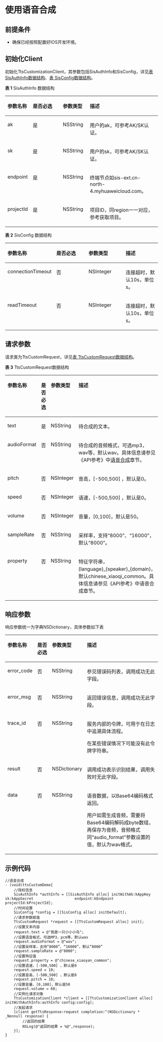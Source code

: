 # 使用语音合成<a name="ZH-CN_TOPIC_0000001210572791"></a>

## 前提条件<a name="section17381172414198"></a>

-   确保已经按照配置好IOS开发环境。

## 初始化Client<a name="section1583344181918"></a>

初始化TtsCustomizationClient，其参数包括SisAuthInfo和SisConfig，详见[表 SisAuthInfo数据结构](#table1511291892016)、[表 SisConfig数据结构](#table648395511205)。

**表 1**  SisAuthInfo 数据结构

<a name="table1511291892016"></a>
<table><thead align="left"><tr id="row91385183202"><th class="cellrowborder" valign="top" width="16.498350164983503%" id="mcps1.2.5.1.1"><p id="p71381518132016"><a name="p71381518132016"></a><a name="p71381518132016"></a>参数名称</p>
</th>
<th class="cellrowborder" valign="top" width="19.698030196980305%" id="mcps1.2.5.1.2"><p id="p013819185203"><a name="p013819185203"></a><a name="p013819185203"></a>是否必选</p>
</th>
<th class="cellrowborder" valign="top" width="17.678232176782323%" id="mcps1.2.5.1.3"><p id="p7138318142017"><a name="p7138318142017"></a><a name="p7138318142017"></a>参数类型</p>
</th>
<th class="cellrowborder" valign="top" width="46.12538746125387%" id="mcps1.2.5.1.4"><p id="p31381718122015"><a name="p31381718122015"></a><a name="p31381718122015"></a>描述</p>
</th>
</tr>
</thead>
<tbody><tr id="row1138118162020"><td class="cellrowborder" valign="top" width="16.498350164983503%" headers="mcps1.2.5.1.1 "><p id="p1138101862015"><a name="p1138101862015"></a><a name="p1138101862015"></a>ak</p>
</td>
<td class="cellrowborder" valign="top" width="19.698030196980305%" headers="mcps1.2.5.1.2 "><p id="p1013931882017"><a name="p1013931882017"></a><a name="p1013931882017"></a>是</p>
</td>
<td class="cellrowborder" valign="top" width="17.678232176782323%" headers="mcps1.2.5.1.3 "><p id="p1713917186204"><a name="p1713917186204"></a><a name="p1713917186204"></a>NSString</p>
</td>
<td class="cellrowborder" valign="top" width="46.12538746125387%" headers="mcps1.2.5.1.4 "><p id="p1913971812014"><a name="p1913971812014"></a><a name="p1913971812014"></a>用户的ak，可参考AK/SK认证。</p>
</td>
</tr>
<tr id="row121394188206"><td class="cellrowborder" valign="top" width="16.498350164983503%" headers="mcps1.2.5.1.1 "><p id="p1313917187209"><a name="p1313917187209"></a><a name="p1313917187209"></a>sk</p>
</td>
<td class="cellrowborder" valign="top" width="19.698030196980305%" headers="mcps1.2.5.1.2 "><p id="p121391918102013"><a name="p121391918102013"></a><a name="p121391918102013"></a>是</p>
</td>
<td class="cellrowborder" valign="top" width="17.678232176782323%" headers="mcps1.2.5.1.3 "><p id="p8139518102010"><a name="p8139518102010"></a><a name="p8139518102010"></a>NSString</p>
</td>
<td class="cellrowborder" valign="top" width="46.12538746125387%" headers="mcps1.2.5.1.4 "><p id="p813911189209"><a name="p813911189209"></a><a name="p813911189209"></a>用户的sk，可参考AK/SK认证。</p>
</td>
</tr>
<tr id="row18139131813205"><td class="cellrowborder" valign="top" width="16.498350164983503%" headers="mcps1.2.5.1.1 "><p id="p1913961812208"><a name="p1913961812208"></a><a name="p1913961812208"></a>endpoint</p>
</td>
<td class="cellrowborder" valign="top" width="19.698030196980305%" headers="mcps1.2.5.1.2 "><p id="p131392018172017"><a name="p131392018172017"></a><a name="p131392018172017"></a>是</p>
</td>
<td class="cellrowborder" valign="top" width="17.678232176782323%" headers="mcps1.2.5.1.3 "><p id="p20139111812012"><a name="p20139111812012"></a><a name="p20139111812012"></a>NSString</p>
</td>
<td class="cellrowborder" valign="top" width="46.12538746125387%" headers="mcps1.2.5.1.4 "><p id="p15139161882018"><a name="p15139161882018"></a><a name="p15139161882018"></a>终端节点如sis-ext.cn-north-4.myhuaweicloud.com。</p>
</td>
</tr>
<tr id="row14139111832017"><td class="cellrowborder" valign="top" width="16.498350164983503%" headers="mcps1.2.5.1.1 "><p id="p141391518132014"><a name="p141391518132014"></a><a name="p141391518132014"></a>projectId</p>
</td>
<td class="cellrowborder" valign="top" width="19.698030196980305%" headers="mcps1.2.5.1.2 "><p id="p17139181811203"><a name="p17139181811203"></a><a name="p17139181811203"></a>是</p>
</td>
<td class="cellrowborder" valign="top" width="17.678232176782323%" headers="mcps1.2.5.1.3 "><p id="p10139151819207"><a name="p10139151819207"></a><a name="p10139151819207"></a>NSString</p>
</td>
<td class="cellrowborder" valign="top" width="46.12538746125387%" headers="mcps1.2.5.1.4 "><p id="p4139161814203"><a name="p4139161814203"></a><a name="p4139161814203"></a>项目ID，同region一一对应，参考获取项目。</p>
</td>
</tr>
</tbody>
</table>

**表 2**  SisConﬁg  数据结构

<a name="table648395511205"></a>
<table><thead align="left"><tr id="row249816559209"><th class="cellrowborder" valign="top" width="22.61%" id="mcps1.2.5.1.1"><p id="p15498455172010"><a name="p15498455172010"></a><a name="p15498455172010"></a>参数名称</p>
</th>
<th class="cellrowborder" valign="top" width="25.46%" id="mcps1.2.5.1.2"><p id="p749811556202"><a name="p749811556202"></a><a name="p749811556202"></a>是否必选</p>
</th>
<th class="cellrowborder" valign="top" width="26.13%" id="mcps1.2.5.1.3"><p id="p184981055132018"><a name="p184981055132018"></a><a name="p184981055132018"></a>参数类型</p>
</th>
<th class="cellrowborder" valign="top" width="25.8%" id="mcps1.2.5.1.4"><p id="p1449875510207"><a name="p1449875510207"></a><a name="p1449875510207"></a>描述</p>
</th>
</tr>
</thead>
<tbody><tr id="row649885510200"><td class="cellrowborder" valign="top" width="22.61%" headers="mcps1.2.5.1.1 "><p id="p2049825502012"><a name="p2049825502012"></a><a name="p2049825502012"></a>connectionTimeout</p>
</td>
<td class="cellrowborder" valign="top" width="25.46%" headers="mcps1.2.5.1.2 "><p id="p104986552209"><a name="p104986552209"></a><a name="p104986552209"></a>否</p>
</td>
<td class="cellrowborder" valign="top" width="26.13%" headers="mcps1.2.5.1.3 "><p id="p44981155132016"><a name="p44981155132016"></a><a name="p44981155132016"></a>NSInteger</p>
</td>
<td class="cellrowborder" valign="top" width="25.8%" headers="mcps1.2.5.1.4 "><p id="p64981455172014"><a name="p64981455172014"></a><a name="p64981455172014"></a>连接超时，默认10s，单位s。</p>
</td>
</tr>
<tr id="row14498655132014"><td class="cellrowborder" valign="top" width="22.61%" headers="mcps1.2.5.1.1 "><p id="p1749818552203"><a name="p1749818552203"></a><a name="p1749818552203"></a>readTimeout</p>
</td>
<td class="cellrowborder" valign="top" width="25.46%" headers="mcps1.2.5.1.2 "><p id="p124981655102011"><a name="p124981655102011"></a><a name="p124981655102011"></a>否</p>
</td>
<td class="cellrowborder" valign="top" width="26.13%" headers="mcps1.2.5.1.3 "><p id="p449885542018"><a name="p449885542018"></a><a name="p449885542018"></a>NSInteger</p>
</td>
<td class="cellrowborder" valign="top" width="25.8%" headers="mcps1.2.5.1.4 "><p id="p114980552208"><a name="p114980552208"></a><a name="p114980552208"></a>连接超时，默认10s，单位s。</p>
</td>
</tr>
</tbody>
</table>

## 请求参数<a name="section4642345132111"></a>

请求类为TtsCustomRequest，详见[表 TtsCustomRequest数据结构](#table207811818227)。

**表 3**  TtsCustomRequest数据结构

<a name="table207811818227"></a>
<table><thead align="left"><tr id="row910638102213"><th class="cellrowborder" valign="top" width="22.10778922107789%" id="mcps1.2.5.1.1"><p id="p1210638172210"><a name="p1210638172210"></a><a name="p1210638172210"></a>参数名称</p>
</th>
<th class="cellrowborder" valign="top" width="10.388961103889612%" id="mcps1.2.5.1.2"><p id="p1810610812223"><a name="p1810610812223"></a><a name="p1810610812223"></a>是否必选</p>
</th>
<th class="cellrowborder" valign="top" width="12.898710128987101%" id="mcps1.2.5.1.3"><p id="p31069816225"><a name="p31069816225"></a><a name="p31069816225"></a>参数类型</p>
</th>
<th class="cellrowborder" valign="top" width="54.604539546045395%" id="mcps1.2.5.1.4"><p id="p11106108122212"><a name="p11106108122212"></a><a name="p11106108122212"></a>描述</p>
</th>
</tr>
</thead>
<tbody><tr id="row81061586228"><td class="cellrowborder" valign="top" width="22.10778922107789%" headers="mcps1.2.5.1.1 "><p id="p11063842218"><a name="p11063842218"></a><a name="p11063842218"></a>text</p>
</td>
<td class="cellrowborder" valign="top" width="10.388961103889612%" headers="mcps1.2.5.1.2 "><p id="p4106108162220"><a name="p4106108162220"></a><a name="p4106108162220"></a>是</p>
</td>
<td class="cellrowborder" valign="top" width="12.898710128987101%" headers="mcps1.2.5.1.3 "><p id="p91068822213"><a name="p91068822213"></a><a name="p91068822213"></a>NSString</p>
</td>
<td class="cellrowborder" valign="top" width="54.604539546045395%" headers="mcps1.2.5.1.4 "><p id="p121067811229"><a name="p121067811229"></a><a name="p121067811229"></a>待合成的文本。</p>
</td>
</tr>
<tr id="row1010758202216"><td class="cellrowborder" valign="top" width="22.10778922107789%" headers="mcps1.2.5.1.1 "><p id="p6107178182210"><a name="p6107178182210"></a><a name="p6107178182210"></a>audioFormat</p>
</td>
<td class="cellrowborder" valign="top" width="10.388961103889612%" headers="mcps1.2.5.1.2 "><p id="p4107178192212"><a name="p4107178192212"></a><a name="p4107178192212"></a>否</p>
</td>
<td class="cellrowborder" valign="top" width="12.898710128987101%" headers="mcps1.2.5.1.3 "><p id="p4107128132211"><a name="p4107128132211"></a><a name="p4107128132211"></a>NSString</p>
</td>
<td class="cellrowborder" valign="top" width="54.604539546045395%" headers="mcps1.2.5.1.4 "><p id="p210718182219"><a name="p210718182219"></a><a name="p210718182219"></a>待合成的音频格式，可选mp3，wav等，默认wav。具体信息请参见《API参考》中<a href="https://support.huaweicloud.com/api-sis/sis_03_0111.html" target="_blank" rel="noopener noreferrer">语音合成</a>章节。</p>
</td>
</tr>
<tr id="row161075872220"><td class="cellrowborder" valign="top" width="22.10778922107789%" headers="mcps1.2.5.1.1 "><p id="p410712819224"><a name="p410712819224"></a><a name="p410712819224"></a>pitch</p>
</td>
<td class="cellrowborder" valign="top" width="10.388961103889612%" headers="mcps1.2.5.1.2 "><p id="p1910738102220"><a name="p1910738102220"></a><a name="p1910738102220"></a>否</p>
</td>
<td class="cellrowborder" valign="top" width="12.898710128987101%" headers="mcps1.2.5.1.3 "><p id="p5107185220"><a name="p5107185220"></a><a name="p5107185220"></a>NSInteger</p>
</td>
<td class="cellrowborder" valign="top" width="54.604539546045395%" headers="mcps1.2.5.1.4 "><p id="p410713812229"><a name="p410713812229"></a><a name="p410713812229"></a>音高，[-500,500] ，默认是0。</p>
</td>
</tr>
<tr id="row310710813227"><td class="cellrowborder" valign="top" width="22.10778922107789%" headers="mcps1.2.5.1.1 "><p id="p71071872218"><a name="p71071872218"></a><a name="p71071872218"></a>speed</p>
</td>
<td class="cellrowborder" valign="top" width="10.388961103889612%" headers="mcps1.2.5.1.2 "><p id="p1110720852220"><a name="p1110720852220"></a><a name="p1110720852220"></a>否</p>
</td>
<td class="cellrowborder" valign="top" width="12.898710128987101%" headers="mcps1.2.5.1.3 "><p id="p610716811220"><a name="p610716811220"></a><a name="p610716811220"></a>NSInteger</p>
</td>
<td class="cellrowborder" valign="top" width="54.604539546045395%" headers="mcps1.2.5.1.4 "><p id="p110798172219"><a name="p110798172219"></a><a name="p110798172219"></a>语速，[-500,500] ，默认是0。</p>
</td>
</tr>
<tr id="row91071812215"><td class="cellrowborder" valign="top" width="22.10778922107789%" headers="mcps1.2.5.1.1 "><p id="p910798132219"><a name="p910798132219"></a><a name="p910798132219"></a>volume</p>
</td>
<td class="cellrowborder" valign="top" width="10.388961103889612%" headers="mcps1.2.5.1.2 "><p id="p1210717822214"><a name="p1210717822214"></a><a name="p1210717822214"></a>否</p>
</td>
<td class="cellrowborder" valign="top" width="12.898710128987101%" headers="mcps1.2.5.1.3 "><p id="p201076816222"><a name="p201076816222"></a><a name="p201076816222"></a>NSInteger</p>
</td>
<td class="cellrowborder" valign="top" width="54.604539546045395%" headers="mcps1.2.5.1.4 "><p id="p610716872219"><a name="p610716872219"></a><a name="p610716872219"></a>音量，[0,100]，默认是50。</p>
</td>
</tr>
<tr id="row1210798202214"><td class="cellrowborder" valign="top" width="22.10778922107789%" headers="mcps1.2.5.1.1 "><p id="p101071484228"><a name="p101071484228"></a><a name="p101071484228"></a>sampleRate</p>
</td>
<td class="cellrowborder" valign="top" width="10.388961103889612%" headers="mcps1.2.5.1.2 "><p id="p10107148162212"><a name="p10107148162212"></a><a name="p10107148162212"></a>否</p>
</td>
<td class="cellrowborder" valign="top" width="12.898710128987101%" headers="mcps1.2.5.1.3 "><p id="p61074810228"><a name="p61074810228"></a><a name="p61074810228"></a>NSString</p>
</td>
<td class="cellrowborder" valign="top" width="54.604539546045395%" headers="mcps1.2.5.1.4 "><p id="p210778182215"><a name="p210778182215"></a><a name="p210778182215"></a>采样率，支持“8000”、“16000”，默认“8000”。</p>
</td>
</tr>
<tr id="row1110718202218"><td class="cellrowborder" valign="top" width="22.10778922107789%" headers="mcps1.2.5.1.1 "><p id="p8107185223"><a name="p8107185223"></a><a name="p8107185223"></a>property</p>
</td>
<td class="cellrowborder" valign="top" width="10.388961103889612%" headers="mcps1.2.5.1.2 "><p id="p3107685220"><a name="p3107685220"></a><a name="p3107685220"></a>否</p>
</td>
<td class="cellrowborder" valign="top" width="12.898710128987101%" headers="mcps1.2.5.1.3 "><p id="p110717852216"><a name="p110717852216"></a><a name="p110717852216"></a>NSString</p>
</td>
<td class="cellrowborder" valign="top" width="54.604539546045395%" headers="mcps1.2.5.1.4 "><p id="p610728142214"><a name="p610728142214"></a><a name="p610728142214"></a>特征字符串，{language}_{speaker}_{domain}，默认chinese_xiaoqi_common。具体信息请参见《API参考》中语音合成章节。</p>
</td>
</tr>
</tbody>
</table>

## 响应参数<a name="section10185641142218"></a>

响应参数统一为字典NSDictionary，具体参数如下表

<a name="table7139151018239"></a>
<table><thead align="left"><tr id="row19163151020237"><th class="cellrowborder" valign="top" width="16.11%" id="mcps1.1.5.1.1"><p id="p316341013233"><a name="p316341013233"></a><a name="p316341013233"></a>参数名称</p>
</th>
<th class="cellrowborder" valign="top" width="11.91%" id="mcps1.1.5.1.2"><p id="p1816361015231"><a name="p1816361015231"></a><a name="p1816361015231"></a>是否必选</p>
</th>
<th class="cellrowborder" valign="top" width="12.920000000000002%" id="mcps1.1.5.1.3"><p id="p9163110122313"><a name="p9163110122313"></a><a name="p9163110122313"></a>参数类型</p>
</th>
<th class="cellrowborder" valign="top" width="59.06%" id="mcps1.1.5.1.4"><p id="p1316341072313"><a name="p1316341072313"></a><a name="p1316341072313"></a>描述</p>
</th>
</tr>
</thead>
<tbody><tr id="row116317106238"><td class="cellrowborder" valign="top" width="16.11%" headers="mcps1.1.5.1.1 "><p id="p1816311019239"><a name="p1816311019239"></a><a name="p1816311019239"></a>error_code</p>
</td>
<td class="cellrowborder" valign="top" width="11.91%" headers="mcps1.1.5.1.2 "><p id="p216316102239"><a name="p216316102239"></a><a name="p216316102239"></a>否</p>
</td>
<td class="cellrowborder" valign="top" width="12.920000000000002%" headers="mcps1.1.5.1.3 "><p id="p1516321052317"><a name="p1516321052317"></a><a name="p1516321052317"></a>NSString</p>
</td>
<td class="cellrowborder" valign="top" width="59.06%" headers="mcps1.1.5.1.4 "><p id="p1516313101233"><a name="p1516313101233"></a><a name="p1516313101233"></a>参见错误码列表，调用成功无此字段。</p>
</td>
</tr>
<tr id="row31631410192318"><td class="cellrowborder" valign="top" width="16.11%" headers="mcps1.1.5.1.1 "><p id="p11631810152314"><a name="p11631810152314"></a><a name="p11631810152314"></a>error_msg</p>
</td>
<td class="cellrowborder" valign="top" width="11.91%" headers="mcps1.1.5.1.2 "><p id="p17163171012235"><a name="p17163171012235"></a><a name="p17163171012235"></a>否</p>
</td>
<td class="cellrowborder" valign="top" width="12.920000000000002%" headers="mcps1.1.5.1.3 "><p id="p17163191016233"><a name="p17163191016233"></a><a name="p17163191016233"></a>NSString</p>
</td>
<td class="cellrowborder" valign="top" width="59.06%" headers="mcps1.1.5.1.4 "><p id="p1916313107234"><a name="p1916313107234"></a><a name="p1916313107234"></a>返回错误信息，调用成功无此字段。</p>
</td>
</tr>
<tr id="row1163191022317"><td class="cellrowborder" valign="top" width="16.11%" headers="mcps1.1.5.1.1 "><p id="p1116315104237"><a name="p1116315104237"></a><a name="p1116315104237"></a>trace_id</p>
</td>
<td class="cellrowborder" valign="top" width="11.91%" headers="mcps1.1.5.1.2 "><p id="p91631610172316"><a name="p91631610172316"></a><a name="p91631610172316"></a>否</p>
</td>
<td class="cellrowborder" valign="top" width="12.920000000000002%" headers="mcps1.1.5.1.3 "><p id="p7163710112313"><a name="p7163710112313"></a><a name="p7163710112313"></a>NSString</p>
</td>
<td class="cellrowborder" valign="top" width="59.06%" headers="mcps1.1.5.1.4 "><p id="p4163161015232"><a name="p4163161015232"></a><a name="p4163161015232"></a>服务内部的令牌，可用于在日志中追溯具体流程。</p>
<p id="p416341013239"><a name="p416341013239"></a><a name="p416341013239"></a>在某些错误情况下可能没有此令牌字符串。</p>
</td>
</tr>
<tr id="row616319108231"><td class="cellrowborder" valign="top" width="16.11%" headers="mcps1.1.5.1.1 "><p id="p0163171032316"><a name="p0163171032316"></a><a name="p0163171032316"></a>result</p>
</td>
<td class="cellrowborder" valign="top" width="11.91%" headers="mcps1.1.5.1.2 "><p id="p716431092318"><a name="p716431092318"></a><a name="p716431092318"></a>否</p>
</td>
<td class="cellrowborder" valign="top" width="12.920000000000002%" headers="mcps1.1.5.1.3 "><p id="p8164121018234"><a name="p8164121018234"></a><a name="p8164121018234"></a>NSDictionary</p>
</td>
<td class="cellrowborder" valign="top" width="59.06%" headers="mcps1.1.5.1.4 "><p id="p16164111002311"><a name="p16164111002311"></a><a name="p16164111002311"></a>调用成功表示识别结果，调用失败时无此字段。</p>
</td>
</tr>
<tr id="row316415109238"><td class="cellrowborder" valign="top" width="16.11%" headers="mcps1.1.5.1.1 "><p id="p161641610132314"><a name="p161641610132314"></a><a name="p161641610132314"></a>data</p>
</td>
<td class="cellrowborder" valign="top" width="11.91%" headers="mcps1.1.5.1.2 "><p id="p18164151011238"><a name="p18164151011238"></a><a name="p18164151011238"></a>否</p>
</td>
<td class="cellrowborder" valign="top" width="12.920000000000002%" headers="mcps1.1.5.1.3 "><p id="p81643103234"><a name="p81643103234"></a><a name="p81643103234"></a>NSString</p>
</td>
<td class="cellrowborder" valign="top" width="59.06%" headers="mcps1.1.5.1.4 "><p id="p131641710142316"><a name="p131641710142316"></a><a name="p131641710142316"></a>语音数据，以Base64编码格式返回。</p>
<p id="p916411020236"><a name="p916411020236"></a><a name="p916411020236"></a>用户如需生成音频，需要将Base64编码解码成byte数组，再保存为音频，音频格式同“audio_format”参数设置的值，默认为wav格式。</p>
</td>
</tr>
</tbody>
</table>

## 示例代码<a name="section37931321132315"></a>

```
//语音合成
- (void)ttsCustomDemo{
    //授权信息
    SisAuthInfo *authInfo = [[SisAuthInfo alloc] initWithAk:kAppKey sk:kAppSecret                   endpoint:kEndpoint projectId:kProjectId];
    //时间设置
    SisConfig *config = [[SisConfig alloc] initDefault];
    //请求参数赋值
    TtsCustomRequest *request = [[TtsCustomRequest alloc] init];
    //设置文本内容
    request.text = @"我是一只小小小鸟";
    //设置语音格式，可选MP3，pcm等，默认wav
    request.audioFormat = @"wav";
    //设置采样率，支持“8000”、“16000”，默认“8000”
    request.sampleRate = @"8000";
    //设置特征值
    request.property = @"chinese_xiaoyan_common";
    //设置语速，[-500,500] ，默认是0
    request.speed = 10;
    //设置音高，[-500,500] ，默认是0
    request.pitch = 10;
    //设置音量，[0,100]，默认是50
    request.volume = 60;
    //实例化请求对象
    TtsCustomizationClient *client = [[TtsCustomizationClient alloc] initWithAuthInfo:authInfo config:config];
    //发起请求
    [client getTtsResponse:request completion:^(NSDictionary * _Nonnull response) {
        //返回的结果
        NSLog(@"返回的结果 = %@",response);
    }];
}
```

